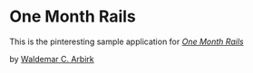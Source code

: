 # One Month Rails

This is the pinteresting sample application for
[*One Month Rails*](http://onemonthrails.com)

by [Waldemar C. Arbirk](https://www.facebook.com/waldemarcarbirk)

